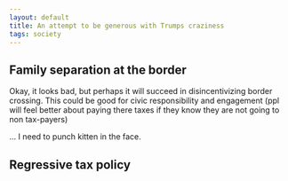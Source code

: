 ```yaml
---
layout: default
title: An attempt to be generous with Trumps craziness
tags: society
---
```


## Family separation at the border
Okay, it looks bad, but perhaps it will succeed in disincentivizing border crossing.
This could be good for civic responsibility and engagement (ppl will feel better about paying there taxes if they know they are not going to non tax-payers)

... I need to punch kitten in the face.

## Regressive tax policy


##
